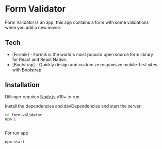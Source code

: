 # Form Validator 

Form Validator is an app, this app contains a form with some validations when you add a new movie.  
 
## Tech 
- [Formik] - Formik is the world's most popular open source form library for React and React Native.
- [Bootstrap] - Quickly design and customize responsive mobile-first sites with Bootstrap  

## Installation

Dillinger requires [Node.js](https://nodejs.org/) v10+ to run.

Install the dependencies and devDependencies and start the server.

```sh
cd form-validator
npm i
 
```

For run app

```sh
npm start
```
 
